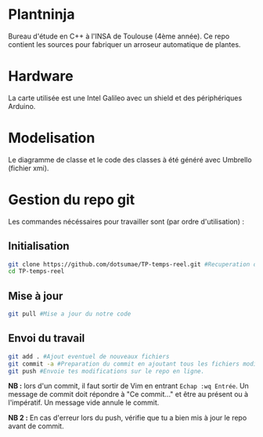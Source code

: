 # Plantninja
Bureau d'étude en C++ à l'INSA de Toulouse (4ème année). Ce repo contient les sources pour fabriquer un arroseur automatique de plantes.

# Hardware
La carte utilisée est une Intel Galileo avec un shield et des périphériques Arduino.

# Modelisation
Le diagramme de classe et le code des classes à été généré avec Umbrello (fichier xmi).

# Gestion du repo git
Les commandes nécéssaires pour travailler sont (par ordre d'utilisation) : 
## Initialisation
```bash
git clone https://github.com/dotsumae/TP-temps-reel.git #Recuperation de notre code
cd TP-temps-reel
```

## Mise à jour
```bash
git pull #Mise a jour du notre code
```

## Envoi du travail

```bash
git add . #Ajout eventuel de nouveaux fichiers
git commit -a #Preparation du commit en ajoutant tous les fichiers modifiés, mais pas les nouveaux !
git push #Envoie tes modifications sur le repo en ligne.
```
**NB :** lors d'un commit, il faut sortir de Vim en entrant `Echap :wq Entrée`. Un message de commit doit répondre à "Ce commit..." et être au présent ou à l'impératif. Un message vide annule le commit.

**NB 2 :** En cas d'erreur lors du push, vérifie que tu a bien mis à jour le repo avant de commit.
